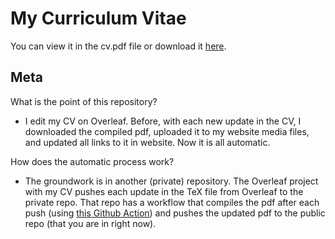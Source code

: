 # My Curriculum Vitae
You can view it in the cv.pdf file or download it [here]([https://github.com/maria-a-gutierrez/public-cv/raw/main/cv.pdf]).

## Meta
What is the point of this repository? 
- I edit my CV on Overleaf. Before, with each new update in the CV, I downloaded the compiled pdf, uploaded it to my website media files, and updated all links to it in website. Now it is all automatic.  

How does the automatic process work?  
- The groundwork is in another (private) repository. The Overleaf project with my CV pushes each update in the TeX file from Overleaf to the private repo. That repo has a workflow that compiles the pdf after each push (using [this Github Action](https://github.com/thomas-chauvet/latex2pdf-action)) and pushes the updated pdf to the public repo (that you are in right now). 
